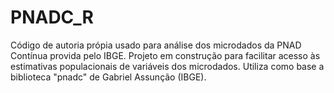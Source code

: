 # PNADC_R
Código de autoria própia usado para análise dos microdados da PNAD Contínua provida pelo IBGE. Projeto em construção para facilitar acesso às estimativas populacionais de variáveis dos microdados. Utiliza como base a biblioteca "pnadc" de Gabriel Assunção (IBGE).
